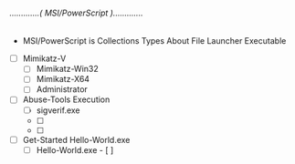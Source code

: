 ######            .............( MSI/PowerScript ).............
*  MSI/PowerScript is Collections Types About File Launcher Executable

- [ ] Mimikatz-V
   - [ ] Mimikatz-Win32  
   - [ ] Mimikatz-X64  
   - [ ] Administrator

- [ ] Abuse-Tools Execution 
	 - [ ] sigverif.exe
	 - [ ]  
	 - [ ]  

- [ ] Get-Started Hello-World.exe
	 - [ ] Hello-World.exe
	  - [ ]  
